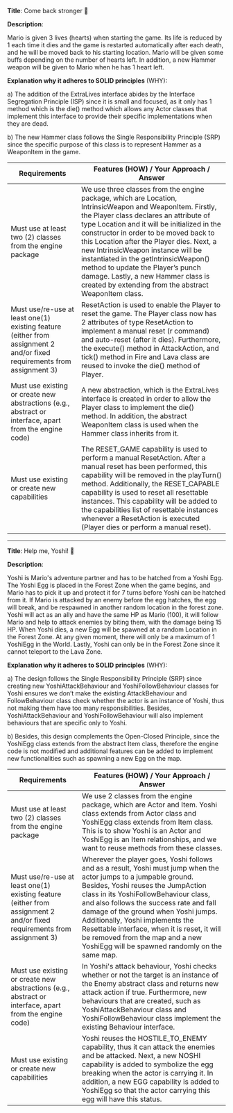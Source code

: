 
**Title**:
Come back stronger 👊

**Description**:

Mario is given 3 lives (hearts) when starting the game. Its life is reduced by 1 each time it dies and the game is restarted automatically after each death, and he will be moved back to his starting location. Mario will be given some buffs depending on the number of hearts left. In addition, a new Hammer weapon will be given to Mario when he has 1 heart left.

**Explanation why it adheres to SOLID principles** (WHY):

a) The addition of the ExtraLives interface abides by the Interface Segregation Principle (ISP) since it is small and focused, as it only has 1 method which is the die() method which allows any Actor classes that implement this interface to provide their specific implementations when they are dead.

b) The new Hammer class follows the Single Responsibility Principle (SRP) since the specific purpose of this class is to represent Hammer as a WeaponItem in the game.

| Requirements                                                                                                            | Features (HOW) / Your Approach / Answer                                                                                                                               |
| ----------------------------------------------------------------------------------------------------------------------- | --------------------------------------------------------------------------------------------------------------------------------------------------------------------- |
| Must use at least two (2) classes from the engine package                                                               | We use three classes from the engine package, which are Location, IntrinsicWeapon and WeaponItem. Firstly, the Player class declares an attribute of type Location and it will be initialized in the constructor in order to be moved back to this Location after the Player dies. Next, a new IntrinsicWeapon instance will be instantiated in the getIntrinsicWeapon() method to update the Player’s punch damage. Lastly, a new Hammer class is created by extending from the abstract WeaponItem class. |
| Must use/re-use at least one(1) existing feature (either from assignment 2 and/or fixed requirements from assignment 3) | ResetAction is used to enable the Player to reset the game. The Player class now has 2 attributes of type ResetAction to implement a manual reset (r command) and auto-reset (after it dies). Furthermore, the execute() method in AttackAction, and tick() method in Fire and Lava class are reused to invoke the die() method of Player.                                                                                                                                                                      |
| Must use existing or create new abstractions (e.g., abstract or interface, apart from the engine code)                  | A new abstraction, which is the ExtraLives interface is created in order to allow the Player class to implement the die() method. In addition, the abstract WeaponItem class is used when the Hammer class inherits from it.                                                                                                                                                                      |
| Must use existing or create new capabilities                                                                            | The RESET_GAME capability is used to perform a manual ResetAction. After a manual reset has been performed, this capability will be removed in the playTurn() method. Additionally, the RESET_CAPABLE capability is used to reset all resettable instances. This capability will be added to the capabilities list of resettable instances whenever a ResetAction is executed (Player dies or perform a manual reset).                                                                                                                                                                      |

---
**Title**: 
Help me, Yoshi! 🦖

**Description**:

Yoshi is Mario's adventure partner and has to be hatched from a Yoshi Egg. The Yoshi Egg is placed in the Forest Zone when the game begins, and Mario has to pick it up and protect it for 7 turns before Yoshi can be hatched from it. If Mario is attacked by an enemy before the egg hatches, the egg will break, and be 
respawned in another random location in the forest zone. Yoshi will act as an ally and have the same HP as Mario (100), it will follow Mario and help to attack enemies by biting them, with the damage being 15 HP. When Yoshi dies, a new Egg will be spawned at a random Location in the Forest Zone. At any given moment, 
there will only be a maximum of 1 YoshiEgg in the World. Lastly, Yoshi can only be in the Forest Zone since it cannot teleport to the Lava Zone.

**Explanation why it adheres to SOLID principles** (WHY):

a) The design follows the Single Responsibility Principle (SRP) since creating new YoshiAttackBehaviour and YoshiFollowBehaviour classes for Yoshi ensures we don’t make the existing AttackBehaviour and FollowBehaviour class check whether the actor is an instance of Yoshi, thus not making them have too many responsibilities. Besides, YoshiAttackBehaviour and YoshiFollowBehaviour will also implement behaviours that are specific only to Yoshi.

b) Besides, this design complements the Open-Closed Principle, since the YoshiEgg class extends from the abstract Item class, therefore the engine code is not modified and additional features can be added to implement new functionalities such as spawning a new Egg on the map.

| Requirements                                                                                                            | Features (HOW) / Your Approach / Answer                                                                                                                                                                                                                                                                                                                                                                                                                                          |
| ----------------------------------------------------------------------------------------------------------------------- |----------------------------------------------------------------------------------------------------------------------------------------------------------------------------------------------------------------------------------------------------------------------------------------------------------------------------------------------------------------------------------------------------------------------------------------------------------------------------------|
| Must use at least two (2) classes from the engine package                                                               | We use 2 classes from the engine package, which are Actor and Item. Yoshi class extends from Actor class and YoshiEgg class extends from Item class. This is to show Yoshi is an Actor and YoshiEgg is an Item relationships, and we want to reuse methods from these classes.                                                                                                                                                                                                   |
| Must use/re-use at least one(1) existing feature (either from assignment 2 and/or fixed requirements from assignment 3) | Wherever the player goes, Yoshi follows and as a result, Yoshi must jump when the actor jumps to a jumpable ground. Besides, Yoshi reuses the JumpAction class in its YoshiFollowBehaviour class, and also follows the success rate and fall damage of the ground when Yoshi jumps. Additionally, Yoshi implements the Resettable interface, when it is reset, it will be removed from the map and a new YoshiEgg will be spawned randomly on the same map. |
| Must use existing or create new abstractions (e.g., abstract or interface, apart from the engine code)                  | In Yoshi's attack behaviour, Yoshi checks whether or not the target is an instance of the Enemy abstract class and returns new attack action if true. Furthermore, new behaviours that are created, such as YoshiAttackBehaviour class and YoshiFollowBehaviour class implement the existing Behaviour interface.                                                                                                                                                                                      |
| Must use existing or create new capabilities                                                                            | Yoshi reuses the HOSTILE_TO_ENEMY capability, thus it can attack the enemies and be attacked. Next, a new NOSHI capability is added to symbolize the egg breaking when the actor is carrying it. In addition, a new EGG capability is added to YoshiEgg so that the actor carrying this egg will have this status.                                                                                                                                                                                                                          |